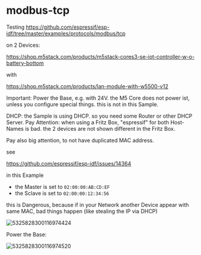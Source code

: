 # modbus-tcp


Testing <https://github.com/espressif/esp-idf/tree/master/examples/protocols/modbus/tcp>

on 2 Devices: 

<https://shop.m5stack.com/products/m5stack-cores3-se-iot-controller-w-o-battery-bottom>

with 

<https://shop.m5stack.com/products/lan-module-with-w5500-v12>




Important: Power the Base, e.g. with 24V. 
the M5 Core does not power ist, unless you configure special things. 
this is not in this Sample. 


DHCP: 
the Sample is using DHCP. 
so you need some Router or other DHCP Server. 
Pay Attention: when using a Fritz Box, "espressif" for both Host-Names is bad. 
the 2 devices are not shown different in the Fritz Box. 

Pay also big attention, to not have duplicated MAC address. 

see

<https://github.com/espressif/esp-idf/issues/14364>

in this Example 
 * the Master is set to `02:00:00:AB:CD:EF`
 * the Sclave is set to `02:00:00:12:34:56`


this is Dangerous, because if in your Network another Device appear with same MAC, bad things happen (like stealing the IP via DHCP)


![5325828300116974424](https://github.com/user-attachments/assets/dfba679b-0352-4cb2-b3ab-8cd1e5cafd95)



Power the Base: 


![5325828300116974520](https://github.com/user-attachments/assets/39e7f4da-211f-462c-909d-c35503e3d04e)
